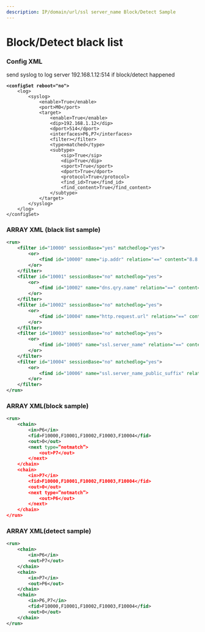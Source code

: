 ```yaml
---
description: IP/domain/url/ssl server_name Block/Detect Sample
---
```


# Block/Detect black list

### Config XML

send syslog to log server 192.168.1.12:514 if block/detect happened

<pre class="language-xml"><code class="lang-xml"><strong>&#x3C;configSet reboot="no">
</strong>    &#x3C;log>
        &#x3C;syslog>
            &#x3C;enable>True&#x3C;/enable>
            &#x3C;port>M0&#x3C;/port>
            &#x3C;target>
                &#x3C;enable>True&#x3C;/enable>
                &#x3C;dip>192.168.1.12&#x3C;/dip>
                &#x3C;dport>514&#x3C;/dport>
                &#x3C;interfaces>P6,P7&#x3C;/interfaces>
                &#x3C;filter>&#x3C;/filter>
                &#x3C;type>matched&#x3C;/type>
                &#x3C;subtype>
                    &#x3C;sip>True&#x3C;/sip>
                    &#x3C;dip>True&#x3C;/dip>
                    &#x3C;sport>True&#x3C;/sport>
                    &#x3C;dport>True&#x3C;/dport>
                    &#x3C;protocol>True&#x3C;/protocol>
                    &#x3C;find_id>True&#x3C;/find_id>
                    &#x3C;find_content>True&#x3C;/find_content>
                &#x3C;/subtype>
            &#x3C;/target>
        &#x3C;/syslog>
    &#x3C;/log>
&#x3C;/configSet>
</code></pre>

### ARRAY XML (black list sample)

```xml
<run>
    <filter id="10000" sessionBase="yes" matchedlog="yes">
        <or>
            <find id="10000" name="ip.addr" relation="==" content="8.8.8.8"/>
        </or>
    </filter>
    <filter id="10001" sessionBase="no" matchedlog="yes">
        <or>
            <find id="10002" name="dns.qry.name" relation="==" content="www.cittv.com.tw"/>
        </or>
    </filter>
    <filter id="10002" sessionBase="no" matchedlog="yes">
        <or>
            <find id="10004" name="http.request.url" relation="==" content="www.whitehollowtransport.com/current-elliott-c-89.html" />
        </or>
    </filter>
    <filter id="10003" sessionBase="no" matchedlog="yes">
        <or>
            <find id="10005" name="ssl.server_name" relation="==" content="facebook.com" />
        </or>
    </filter>
    <filter id="10004" sessionBase="no" matchedlog="yes">
        <or>
            <find id="10006" name="ssl.server_name_public_suffix" relation="==" content=" *.googlevideo.com" />
        </or>
    </filter>
</run>
```

### ARRAY XML(block sample)

```xml
<run>
    <chain>
        <in>P6</in>
        <fid>F10000,F10001,F10002,F10003,F10004</fid>
        <out>0</out>
        <next type=”notmatch”>
            <out>P7</out>
        </next>
    </chain>
    <chain>
        <in>P7</in>
        <fid>F10000,F10001,F10002,F10003,F10004</fid>
        <out>0</out>
        <next type=”notmatch”>
            <out>P6</out>
        </next>
    </chain>
</run>
```

### ARRAY XML(detect sample)

```xml
<run>
    <chain>
        <in>P6</in>
        <out>P7</out>
    </chain>
    <chain>
        <in>P7</in>
        <out>P6</out>
    </chain>
    <chain>
        <in>P6,P7</in>
        <fid>F10000,F10001,F10002,F10003,F10004</fid>
        <out>0</out>
    </chain>
</run>
```
